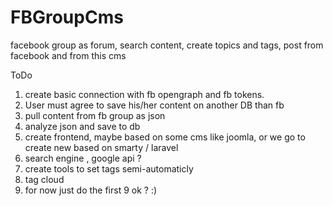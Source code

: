 # FBGroupCms
facebook group as forum, search content, create topics and tags, post from facebook and from this cms

ToDo
1. create basic connection with fb opengraph and fb tokens.
2. User must agree to save his/her content on another DB than fb
3. pull content from fb group as json
4. analyze json and save to db
5. create frontend, maybe based on some cms like joomla, or we go to create new based on smarty / laravel
7. search engine , google api ? 
8. create tools to set tags semi-automaticly
9. tag cloud
10. for now just do the first 9 ok ? :)
